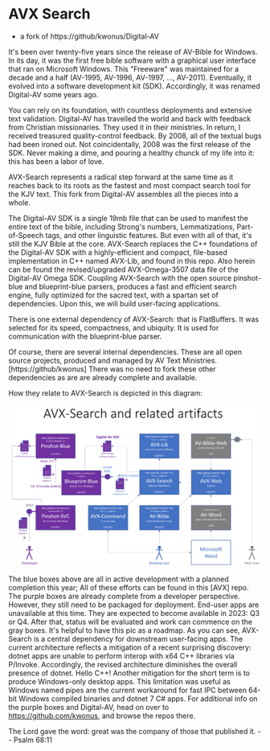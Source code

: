# AVX Search

- a fork of https://github/kwonus/Digital-AV

It's been over twenty-five years since the release of AV-Bible for Windows. In its day, it was the first free bible software with a graphical user interface that ran on Microsoft Windows. This "Freeware" was maintained for a decade and a half (AV-1995, AV-1996, AV-1997, ..., AV-2011). Eventually, it evolved into a software development kit (SDK). Accordingly, it was renamed Digital-AV some years ago.

You can rely on its foundation, with countless deployments and extensive text validation. Digital-AV has travelled the world and back with feedback from Christian missionaries. They used it in their ministries. In return, I received treasured quality-control feedback. By 2008, all of the textual bugs had been ironed out. Not coincidentally, 2008 was the first release of the SDK. Never making a dime, and pouring a healthy chunck of my life into it: this has been a labor of love.

AVX-Search represents a radical step forward at the same time as it reaches back to its roots as the fastest and most compact search tool for the KJV text. This fork from Digital-AV assembles all the pieces into a whole.

The Digital-AV SDK is a single 19mb file that can be used to manifest the entire text of the bible, including Strong's numbers, Lemmatizations, Part-of-Speech tags, and other linguistic features. But even with all of that, it's still the KJV Bible at the core. AVX-Search replaces the C++ foundations of the Digital-AV SDK with a highly-efficient and compact, file-based implementation in C++ named AVX-Lib, and found in this repo. Also herein can be found the revised/upgraded AVX-Omega-3507 data file of the Digital-AV Omega SDK. Coupling AVX-Search with the open source pinshot-blue and blueprint-blue parsers, produces a fast and efficient search engine, fully optimized for the sacred text, with a spartan set of dependencies. Upon this, we will build user-facing applications.

There is one external dependency of AVX-Search: that is FlatBuffers. It was selected for its speed, compactness, and ubiquity. It is used for communication with the blueprint-blue parser.

Of course, there are several internal dependencies. These are all open source projects, produced and managed by AV Text Ministries. [https://github/kwonus] There was no need to fork these other dependencies as are are already complete and available.

How they relate to AVX-Search is depicted in this diagram:

![](AVXSearch/AVXSearch-context.png)

The blue boxes above are all in active development with a planned completion this year; All of these efforts can be found in this [AVX] repo. The purple boxes are already complete from a developer perspective. However, they still need to be packaged for deployment.  End-user apps are unavailable at this time. They are expected to become available in 2023: Q3 or Q4. After that, status will be evaluated and work can commence on the gray boxes.  It's helpful to have this pic as a roadmap. As you can see, AVX-Search is a central dependency for downstream user-facing apps. The current architecture reflects a mitigation of a recent surprising discovery: dotnet apps are unable to perform interop with x64 C++ libraries via P/Invoke. Accordingly, the revised architecture diminishes the overall presence of dotnet. Hello C++! Another mitigation for the short term is to produce Windows-only desktop apps. This limitation was useful as Windows named pipes are the current workaround for fast IPC between 64-bit Windows compiled binaries and dotnet 7 C# apps. For additional info on the purple boxes and Digital-AV, head on over to  https://github.com/kwonus, and browse the repos there.

The Lord gave the word: great was the company of those that published it. -- Psalm 68:11
